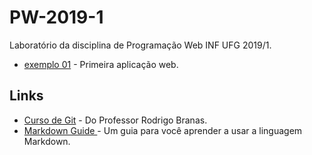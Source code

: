
# PW-2019-1 

Laboratório da disciplina de Programação Web INF UFG 2019/1.

* [exemplo 01](exemplo01/README.md) - Primeira aplicação web.

## Links

* [Curso de Git]( https://www.youtube.com/playlist?list=PLQCmSnNFVYnRdgxOC_ufH58NxlmM6VYd1) - Do Professor Rodrigo Branas.
* [Markdown Guide ](https://www.markdownguide.org/) - Um guia para você aprender a usar a linguagem Markdown.


